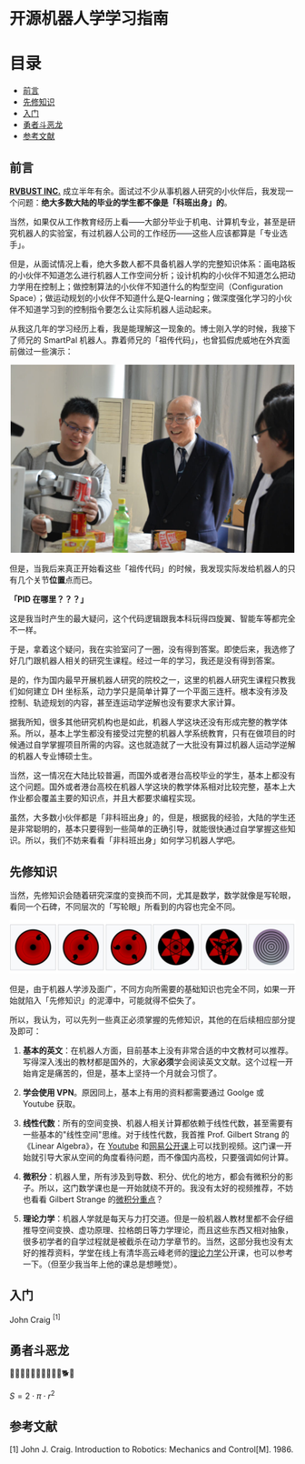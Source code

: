 # 开源机器人学学习指南 <!-- omit in toc -->

# 目录 <!-- omit in toc -->
- [前言](#前言)
- [先修知识](#先修知识)
- [入门](#入门)
- [勇者斗恶龙](#勇者斗恶龙)
- [参考文献](#参考文献)


## 前言

**[RVBUST INC.](http://www.rvbust.com)** 成立半年有余。面试过不少从事机器人研究的小伙伴后，我发现一个问题：**绝大多数大陆的毕业的学生都不像是「科班出身」的**。

当然，如果仅从工作教育经历上看——大部分毕业于机电、计算机专业，甚至是研究机器人的实验室，有过机器人公司的工作经历——这些人应该都算是「专业选手」。

但是，从面试情况上看，绝大多数人都不具备机器人学的完整知识体系：画电路板的小伙伴不知道怎么进行机器人工作空间分析；设计机构的小伙伴不知道怎么把动力学用在控制上；做控制算法的小伙伴不知道什么的构型空间（Configuration Space）；做运动规划的小伙伴不知道什么是Q-learning；做深度强化学习的小伙伴不知道学习到的控制指令要怎么让实际机器人运动起来。

从我这几年的学习经历上看，我是能理解这一现象的。博士刚入学的时候，我接下了师兄的 SmartPal 机器人。靠着师兄的「祖传代码」，也曾狐假虎威地在外宾面前做过一些演示：

<p align="center">
  <img width="500" src="./Pics/SmartPalAndMe.jpg">
</p>

但是，当我后来真正开始看这些「祖传代码」的时候，我发现实际发给机器人的只有几个关节**位置**点而已。

**「PID 在哪里？？？」**

这是我当时产生的最大疑问，这个代码逻辑跟我本科玩得四旋翼、智能车等都完全不一样。

于是，拿着这个疑问，我在实验室问了一圈，没有得到答案。即使后来，我选修了好几门跟机器人相关的研究生课程。经过一年的学习，我还是没有得到答案。

是的，作为国内最早开展机器人研究的院校之一，这里的机器人研究生课程只教我们如何建立 DH 坐标系，动力学只是简单计算了一个平面三连杆。根本没有涉及控制、轨迹规划的内容，甚至连运动学逆解也没有要求大家计算。

据我所知，很多其他研究机构也是如此，机器人学这块还没有形成完整的教学体系。所以，基本上学生都没有接受过完整的机器人学系统教育，只有在做项目的时候通过自学掌握项目所需的内容。这也就造就了一大批没有算过机器人运动学逆解的机器人专业博硕士生。

当然，这一情况在大陆比较普遍，而国外或者港台高校毕业的学生，基本上都没有这个问题。国外或者港台高校在机器人学这块的教学体系相对比较完整，基本上大作业都会覆盖主要的知识点，并且大都要求编程实现。

虽然，大多数小伙伴都是「非科班出身」的，但是，根据我的经验，大陆的学生还是非常聪明的，基本只要得到一些简单的正确引导，就能很快通过自学掌握这些知识。所以，我们不妨来看看「非科班出身」如何学习机器人学吧。

## 先修知识

当然，先修知识会随着研究深度的变换而不同，尤其是数学，数学就像是写轮眼，看同一个石碑，不同层次的「写轮眼」所看到的内容也完全不同。

<p align="center">
  <img width="800" src="./Pics/Sharingan.jpg">
</p>

但是，由于机器人学涉及面广，不同方向所需要的基础知识也完全不同，如果一开始就陷入「先修知识」的泥潭中，可能就得不偿失了。

所以，我认为，可以先列一些真正必须掌握的先修知识，其他的在后续相应部分提及即可：

1. **基本的英文**：在机器人方面，目前基本上没有非常合适的中文教材可以推荐。写得深入浅出的教材都是国外的，大家**必须**学会阅读英文文献。这个过程一开始肯定是痛苦的，但是，基本上坚持一个月就会习惯了。

2. **学会使用 VPN**。原因同上，基本上有用的资料都需要通过 Goolge 或 Youtube 获取。

3. **线性代数**：所有的空间变换、机器人相关计算都依赖于线性代数，甚至需要有一些基本的"线性空间"思维。对于线性代数，我首推 Prof. Gilbert Strang 的《Linear Algebra》，在 [Youtube](https://www.youtube.com/watch?v=hNDFwVVKVk0&list=PL221E2BBF13BECF6C) 和[网易公开课](http://open.163.com/special/opencourse/daishu.html)上可以找到视频。这门课一开始就引导大家从空间的角度看待问题，而不像国内高校，只要强调如何计算。

4. **微积分**：机器人里，所有涉及到导数、积分、优化的地方，都会有微积分的影子。所以，这门数学课也是一开始就绕不开的。我没有太好的视频推荐，不妨也看看 Gilbert Strange 的[微积分重点](http://open.163.com/special/opencourse/weijifen.html)？

5. **理论力学**：机器人学就是每天与力打交道。但是一般机器人教材里都不会仔细推导空间变换、虚功原理、拉格朗日等力学理论，而且这些东西又相对抽象，很多初学者的自学过程就是被截杀在动力学章节的。当然，这部分我也没有太好的推荐资料，学堂在线上有清华高云峰老师的[理论力学](https://www.xuetangx.com/courses/TsinghuaX/20330334X/_/about)公开课，也可以参考一下。（但至少我当年上他的课总是想睡觉）。

## 入门



John Craig <sup>[1]</sup>

## 勇者斗恶龙

🐀🐂🐅🐇🐉🐍🐎🐏🐒🐓🐕🐖


$S = 2\cdot \pi \cdot r^2$

## 参考文献
[1] John J. Craig. Introduction to Robotics: Mechanics and Control[M]. 1986.